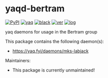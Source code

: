 # yaqd-bertram

[![PyPI](https://img.shields.io/pypi/v/yaqd-bertram)](https://pypi.org/project/yaqd-bertram)
[![yaq](https://img.shields.io/badge/framework-yaq-orange)](https://yaq.fyi/)
[![black](https://img.shields.io/badge/code--style-black-black)](https://black.readthedocs.io/)
[![ver](https://img.shields.io/badge/calver-YYYY.M.MICRO-blue)](https://calver.org/)
[![log](https://img.shields.io/badge/change-log-informational)](https://github.com/yaq-project/yaqd-bertram/-/blob/main/CHANGELOG.md)

yaq daemons for usage in the Bertram group

This package contains the following daemon(s):

- https://yaq.fyi/daemons/mks-labjack

Maintainers:

- This package is currently unmaintained!
